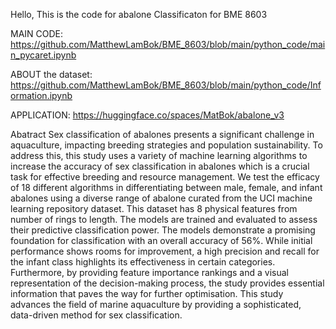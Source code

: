 Hello, This is the code for abalone Classificaton for BME 8603

MAIN CODE: https://github.com/MatthewLamBok/BME_8603/blob/main/python_code/main_pycaret.ipynb

ABOUT the dataset: https://github.com/MatthewLamBok/BME_8603/blob/main/python_code/Information.ipynb

APPLICATION: https://huggingface.co/spaces/MatBok/abalone_v3

Abatract
Sex classification of abalones presents a significant challenge in aquaculture, impacting breeding strategies and population sustainability. To address this, this study uses a variety of machine learning algorithms to increase the accuracy of sex classification in abalones which is a crucial task for effective breeding and resource management. We test the efficacy of 18 different algorithms in differentiating between male, female, and infant abalones using a diverse range of abalone curated from the UCI machine learning repository dataset. This dataset has 8 physical features from number of rings to length. The models are trained and evaluated to assess their predictive classification power. The models demonstrate a promising foundation for classification with an overall accuracy of 56%. While initial performance shows rooms for improvement, a high precision and recall for the infant class highlights its effectiveness in certain categories. Furthermore, by providing feature importance rankings and a visual representation of the decision-making process, the study provides essential information that paves the way for further optimisation. This study advances the field of marine aquaculture by providing a sophisticated, data-driven method for sex classification.
